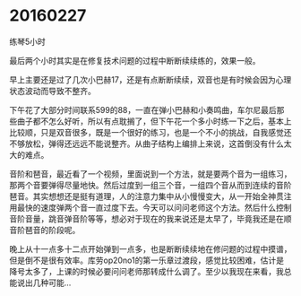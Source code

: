 # 20160227

练琴5小时

最后两个小时其实是在修复技术问题的过程中断断续续练的，效果一般。

早上主要还是过了几次小巴赫17，还是有点断断续续，双音也是有时候会因为心理状态波动而导致不整齐。

下午花了大部分时间联系599的88，一直在弹小巴赫和小奏鸣曲，车尔尼最后那些曲子都不怎么好听，所以有点耽搁了，但下午花一个多小时练一下之后，基本上比较顺，只是双音很多，既是一个很好的练习，也是一个不小的挑战，自我感觉还不够放松，弹得还远远不能说整齐。从曲子结构上编排上来说，这首倒没有什么太大的难点。

音阶和琶音，最近看了一个视频，里面说到一个方法，就是要两个音为一组练习，那两个音要弹得尽量地快。然后过度到一组三个音，一组四个音从而到连续的音阶琶音。其实想想还是挺有道理，人的注意力集中从小慢慢变大，从一开始全神贯注用最快的速度弹两个音一直过度下去。今天可以问问老师这个方法。然后什么控制音阶音量，跳音弹音阶等等，想必对于现在的我来说还是太早了，毕竟我还是在顺音阶琶音的阶段呢。

晚上从十一点多十二点开始弹到一点多，也是断断续续地在修问题的过程中摸谱，但是倒不是很有效率。库劳op20no1的第一乐章过渡段，感觉比较困难，估计是降号太多了，上课的时候必要问问老师那转成什么调了。至少以我现在来看，我总能说出几种可能...